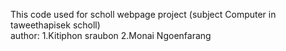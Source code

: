 This code used for scholl webpage project (subject Computer in taweethapisek scholl)  
<space><space>author:
    1.Kitiphon sraubon
    2.Monai Ngoenfarang
